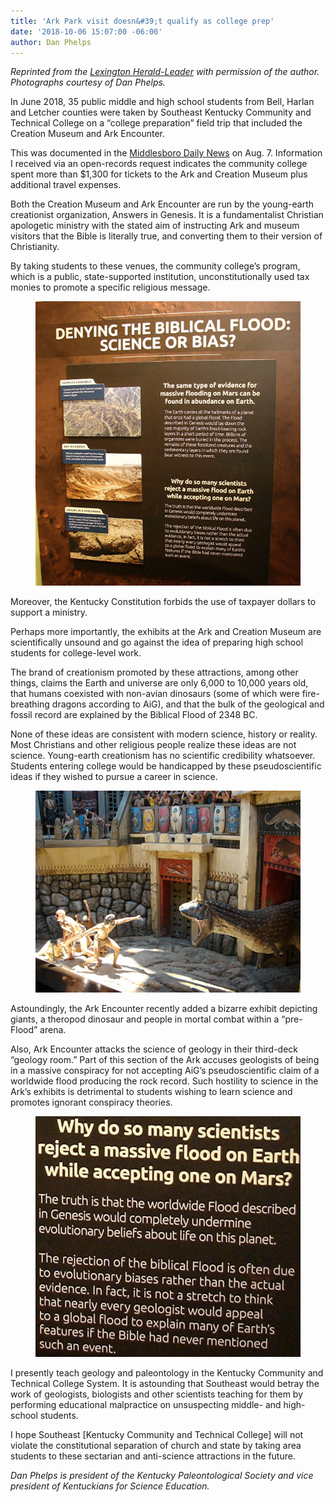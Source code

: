 ```yaml
---
title: 'Ark Park visit doesn&#39;t qualify as college prep'
date: '2018-10-06 15:07:00 -06:00'
author: Dan Phelps
---
```

<i>Reprinted from the <a href="https://www.kentucky.com/opinion/op-ed/article219526300.html">Lexington Herald-Leader</a> with permission of the author. Photographs courtesy of Dan Phelps.</i>

In June 2018, 35 public middle and high school students from Bell, Harlan and Letcher counties were taken by Southeast Kentucky Community and Technical College on a “college preparation” field trip that included the Creation Museum and Ark Encounter. 

This was documented in the <a href="https://www.middlesborodailynews.com/2018/08/07/bell-students-prepare-for-college/">Middlesboro Daily News</a> on Aug. 7. Information I received via an open-records request indicates the community college spent more than $1,300 for tickets to the Ark and Creation Museum plus additional travel expenses.

Both the Creation Museum and Ark Encounter are run by the young-earth creationist organization, Answers in Genesis. It is a fundamentalist Christian apologetic ministry with the stated aim of instructing Ark and museum visitors that the Bible is literally true, and converting them to their version of Christianity.

By taking students to these venues, the community college’s program, which is a public, state-supported institution, unconstitutionally used tax monies to promote a specific religious message. 

<figure>
<img src="/uploads/2018/Denying_Biblical_Flood.jpg" alt="Poster"/>
</figure>

Moreover, the Kentucky Constitution forbids the use of taxpayer dollars to support a ministry.

Perhaps more importantly, the exhibits at the Ark and Creation Museum are scientifically unsound and go against the idea of preparing high school students for college-level work.

<!--more-->

The brand of creationism promoted by these attractions, among other things, claims the Earth and universe are only 6,000 to 10,000 years old, that humans coexisted with non-avian dinosaurs (some of which were fire-breathing dragons according to AiG), and that the bulk of the geological and fossil record are explained by the Biblical Flood of 2348 BC. 

None of these ideas are consistent with modern science, history or reality. Most Christians and other religious people realize these ideas are not science. Young-earth creationism has no scientific credibility whatsoever. Students entering college would be handicapped by these pseudoscientific ideas if they wished to pursue a career in science. 

<figure>
<img src="/uploads/2018/Dinosaur_Arena.jpg" alt="Poster"/>
</figure>

Astoundingly, the Ark Encounter recently added a bizarre exhibit depicting giants, a theropod dinosaur and people in mortal combat within a “pre-Flood” arena.

Also, Ark Encounter attacks the science of geology in their third-deck “geology room.” Part of this section of the Ark accuses geologists of being in a massive conspiracy for not accepting AiG’s pseudoscientific claim of a worldwide flood producing the rock record. Such hostility to science in the Ark’s exhibits is detrimental to students wishing to learn science and promotes ignorant conspiracy theories. 

<figure>
<img src="/uploads/2018/Massive_Flood_Poster.jpg" alt="Poster"/>
</figure>

I presently teach geology and paleontology in the Kentucky Community and Technical College System. It is astounding that Southeast would betray the work of geologists, biologists and other scientists teaching for them by performing educational malpractice on unsuspecting middle- and high-school students.

I hope Southeast [Kentucky Community and Technical College] will not violate the constitutional separation of church and state by taking area students to these sectarian and anti-science attractions in the future.

<i>Dan Phelps is president of the Kentucky Paleontological Society and vice president of Kentuckians for Science Education.</i>
